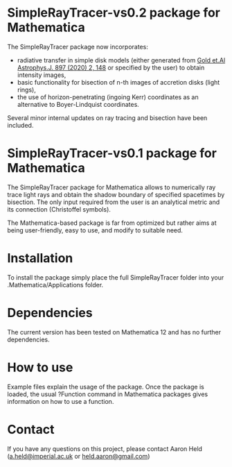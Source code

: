 # SimpleRayTracer-vs0.2 package for Mathematica

The SimpleRayTracer package now incorporates:
- radiative transfer in simple disk models (either generated from [Gold et.Al Astrophys.J. 897 (2020) 2, 148](https://doi.org/10.3847/1538-4357/ab96c6) or specified by the user) to obtain intensity images,
- basic functionality for bisection of n-th images of accretion disks (light rings),
- the use of horizon-penetrating (ingoing Kerr) coordinates as an alternative to Boyer-Lindquist coordinates.

Several minor internal updates on ray tracing and bisection have been included.

# SimpleRayTracer-vs0.1 package for Mathematica

The SimpleRayTracer package for Mathematica allows to numerically ray trace light rays and obtain the shadow boundary of specified spacetimes by bisection. The only input required from the user is an analytical metric and its connection (Christoffel symbols).

The Mathematica-based package is far from optimized but rather aims at being user-friendly, easy to use, and modify to suitable need.

# Installation

To install the package simply place the full SimpleRayTracer folder into your .Mathematica/Applications folder.

# Dependencies

The current version has been tested on Mathematica 12 and has no further dependencies.

# How to use
Example files explain the usage of the package.
Once the package is loaded, the usual ?Function command in Mathematica packages gives information on how to use a function.

# Contact
If you have any questions on this project, please contact Aaron Held (a.held@imperial.ac.uk or held.aaron@gmail.com)
